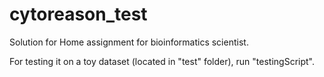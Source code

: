 # cytoreason_test
Solution for Home assignment for bioinformatics scientist.

For testing it on a toy dataset (located in "test" folder), run "testingScript".